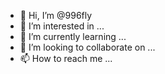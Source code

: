 - 👋 Hi, I’m @996fly
- 👀 I’m interested in ...
- 🌱 I’m currently learning ...
- 💞️ I’m looking to collaborate on ...
- 📫 How to reach me ...

<!---
996fly/996fly is a ✨ special ✨ repository because its `README.md` (this file) appears on your GitHub profile.
You can click the Preview link to take a look at your changes.
--->
